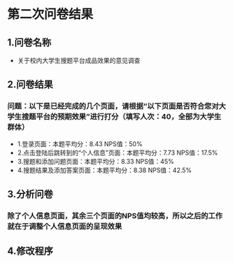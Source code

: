 # 第二次问卷结果
## 1.问卷名称
* 关于校内大学生搜题平台成品效果的意见调查
## 2.问卷结果
### 问题：以下是已经完成的几个页面，请根据“以下页面是否符合您对大学生搜题平台的预期效果”进行打分（填写人次：40，全部为大学生群体）
* 1.登录页面：本题平均分：8.43  NPS值：50%
* 2.点击登陆后跳转到的“个人信息”页面：本题平均分：7.73  NPS值：17.5%
* 3.搜题和添加问题页面：本题平均分：8.33  NPS值：45%
* 4.搜题结果及添加答案页面：本题平均分：8.38  NPS值：42.5% 
## 3.分析问卷
### 除了个人信息页面，其余三个页面的NPS值均较高，所以之后的工作就在于调整个人信息页面的呈现效果
## 4.修改程序

